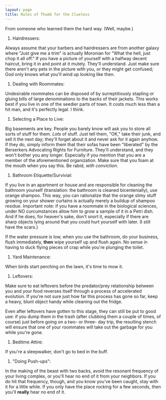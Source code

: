 ```yaml
---
layout: page
title: Rules of Thumb for the Clueless 
---
```


From someone who learned them the hard way.  (Well, maybe.)

1. Hairdressers:

Always assume that your barbers and hairdressers are from another 
galaxy where "Just give me a trim" is actually Moronian for "What 
the hell, just chop it all off." If you have a picture of yourself with 
a halfway decent haircut, bring it in and point at it mutely. They'll understand. 
Just make sure there aren't any pets in the picture with you, or they might 
get confused; God only knows what you'll wind up looking like then.

1. Dealing with Roommates:

Undesirable roommates can be disposed of by surreptitiously stapling 
or gluing bills of large denominations to the backs of their jackets. This works 
best if you live in one of the seedier parts of town. It costs much less than 
a hit man, and it's perfectly legal. I think.

1. Selecting a Place to Live:

Big basements are key. People you barely know will ask you to
store all sorts of stuff for them. *Lots* of stuff. Just tell them,
"OK," take their junk, and sell it the next day; they'll forget about
it and never ask for it again anyhow. If they do, simply inform them
that their sofas have been "liberated" by the Berserkers Advocating
Rights for Furniture. They'll understand, and they won't bother you
any longer. Especially if you mention that you are a member of the
aforementioned organization. Make sure that you foam at the mouth
when you say this. Be rabid, *with conviction*.

1. Bathroom Etiquette/Survivial:

If you live in an apartment or house and are responsible for
cleaning the bathroom yourself (translation: the bathroom is cleaned
bicentenially), use orange shampoo. This way, you can rationalize
that the orange slimy stuff growing on your shower curtains is
actually merely a buildup of shampoo residue. Important note: if you
have a roommate in the biological sciences, under NO curcumstances
allow him to grow a sample of it in a Petri dish. And if he does, for
heaven's sake, don't snort it, especially if there are sharp objects
lying around that you could hurt yourself with later. (I still have
the scars.)

If the water pressure is low, when you use the bathroom, do 
your business, flush immediately, **then** wipe yourself up and flush again.
No sense in having to duck flying pieces of crap while you're plunging
the toilet.

1. Yard Maintenance:

When birds start perching on the lawn, it's time to mow it.

1. Leftovers:

Make sure to eat leftovers before the predator/prey relationship
between you and your food reverses itself through a process of
accelerated evolution. If you're not sure just how far this process
has gone so far, keep a heavy, blunt object handy while cleaning out
the fridge.

Even after leftovers have gotten to this stage, they can still be
put to good use: if you dump them in the trash (after clubbing them
a couple of times, of course) just before going on a two- or three-
day trip, the resulting stench will ensure that one of your roommates
will take out the garbage for you while you're gone.

1. Bedtime Attire:

If you're a sleepwalker, don't go to bed in the buff.

1. "Doing Push-ups":

In the making of the beast with two backs, avoid the resonant 
frequency of your living complex, or you'll hear no end of it from your neighbors. 
If you do hit that frequency, though, and you know you've been caught, stay 
with it for a little while. If you only have the place rocking for a few seconds, 
then you'll **really** hear no end of it.

